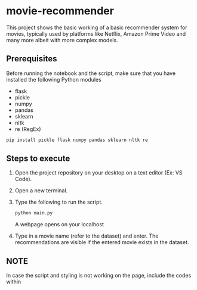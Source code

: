 # movie-recommender

This project shows the basic working of a basic recommender system for movies, typically used by platforms like Netflix, Amazon Prime Video and many more albeit with more complex models.

## Prerequisites

Before running the notebook and the script, make sure that you have installed the following Python modules
- flask
- pickle
- numpy
- pandas
- sklearn
- nltk
- re (RegEx)
  
```bash
pip install pickle flask numpy pandas sklearn nltk re
```

## Steps to execute

1. Open the project repository on your desktop on a text editor (Ex: VS Code).
2. Open a new terminal.
3. Type the following to run the script.

    ```bash
    python main.py
    ```
   A webpage opens on your localhost
5. Type in a movie name (refer to the dataset) and enter. The recommendations are visible if the entered movie exists in the dataset.


## NOTE

In case the script and styling is not working on the page, include the codes within <script> and <style> tags before running the development server